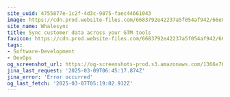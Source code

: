 ```yaml
---
site_uuid: 4755877e-1c2f-4d3c-9875-faec44661043
image: https://cdn.prod.website-files.com/6683792e42237a5f054af942/66e0aba4cc4c3cde2e9d52d0_general-dark-og.jpg
site_name: Whalesync
title: Sync customer data across your GTM tools
favicon: https://cdn.prod.website-files.com/6683792e42237a5f054af942/66a1b7ec65c8d94d273e8226_favicon.png
tags:
- Software-Development
- DevOps
og_screenshot_url: https://og-screenshots-prod.s3.amazonaws.com/1366x768/80/false/fe5f75ca968f9bac607e4fb4d5aeaa42474427ad1735b9d0b420e2f1db6aae99.jpeg
jina_last_request: '2025-03-09T06:45:17.874Z'
jina_error: 'Error occurred'
og_last_fetch: '2025-03-07T05:19:02.912Z'
---
```


